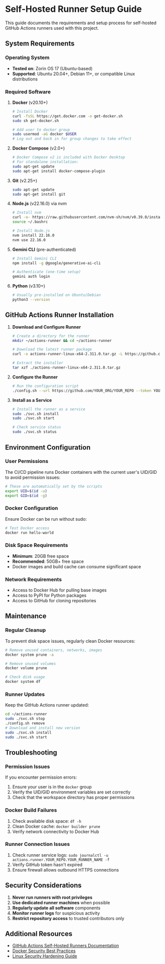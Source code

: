 # Self-Hosted Runner Setup Guide

This guide documents the requirements and setup process for self-hosted GitHub Actions runners used with this project.

## System Requirements

### Operating System
- **Tested on**: Zorin OS 17 (Ubuntu-based)
- **Supported**: Ubuntu 20.04+, Debian 11+, or compatible Linux distributions

### Required Software

1. **Docker** (v20.10+)
   ```bash
   # Install Docker
   curl -fsSL https://get.docker.com -o get-docker.sh
   sudo sh get-docker.sh
   
   # Add user to docker group
   sudo usermod -aG docker $USER
   # Log out and back in for group changes to take effect
   ```

2. **Docker Compose** (v2.0+)
   ```bash
   # Docker Compose v2 is included with Docker Desktop
   # For standalone installation:
   sudo apt-get update
   sudo apt-get install docker-compose-plugin
   ```

3. **Git** (v2.25+)
   ```bash
   sudo apt-get update
   sudo apt-get install git
   ```

4. **Node.js** (v22.16.0) via nvm
   ```bash
   # Install nvm
   curl -o- https://raw.githubusercontent.com/nvm-sh/nvm/v0.39.0/install.sh | bash
   source ~/.bashrc
   
   # Install Node.js
   nvm install 22.16.0
   nvm use 22.16.0
   ```

5. **Gemini CLI** (pre-authenticated)
   ```bash
   # Install Gemini CLI
   npm install -g @google/generative-ai-cli
   
   # Authenticate (one-time setup)
   gemini auth login
   ```

6. **Python** (v3.10+)
   ```bash
   # Usually pre-installed on Ubuntu/Debian
   python3 --version
   ```

## GitHub Actions Runner Installation

1. **Download and Configure Runner**
   ```bash
   # Create a directory for the runner
   mkdir ~/actions-runner && cd ~/actions-runner
   
   # Download the latest runner package
   curl -o actions-runner-linux-x64-2.311.0.tar.gz -L https://github.com/actions/runner/releases/download/v2.311.0/actions-runner-linux-x64-2.311.0.tar.gz
   
   # Extract the installer
   tar xzf ./actions-runner-linux-x64-2.311.0.tar.gz
   ```

2. **Configure the Runner**
   ```bash
   # Run the configuration script
   ./config.sh --url https://github.com/YOUR_ORG/YOUR_REPO --token YOUR_TOKEN
   ```

3. **Install as a Service**
   ```bash
   # Install the runner as a service
   sudo ./svc.sh install
   sudo ./svc.sh start
   
   # Check service status
   sudo ./svc.sh status
   ```

## Environment Configuration

### User Permissions
The CI/CD pipeline runs Docker containers with the current user's UID/GID to avoid permission issues:

```bash
# These are automatically set by the scripts
export UID=$(id -u)
export GID=$(id -g)
```

### Docker Configuration
Ensure Docker can be run without sudo:
```bash
# Test Docker access
docker run hello-world
```

### Disk Space Requirements
- **Minimum**: 20GB free space
- **Recommended**: 50GB+ free space
- Docker images and build cache can consume significant space

### Network Requirements
- Access to Docker Hub for pulling base images
- Access to PyPI for Python packages
- Access to GitHub for cloning repositories

## Maintenance

### Regular Cleanup
To prevent disk space issues, regularly clean Docker resources:

```bash
# Remove unused containers, networks, images
docker system prune -a

# Remove unused volumes
docker volume prune

# Check disk usage
docker system df
```

### Runner Updates
Keep the GitHub Actions runner updated:
```bash
cd ~/actions-runner
sudo ./svc.sh stop
./config.sh remove
# Download and install new version
sudo ./svc.sh install
sudo ./svc.sh start
```

## Troubleshooting

### Permission Issues
If you encounter permission errors:
1. Ensure your user is in the `docker` group
2. Verify the UID/GID environment variables are set correctly
3. Check that the workspace directory has proper permissions

### Docker Build Failures
1. Check available disk space: `df -h`
2. Clean Docker cache: `docker builder prune`
3. Verify network connectivity to Docker Hub

### Runner Connection Issues
1. Check runner service logs: `sudo journalctl -u actions.runner.YOUR_REPO.YOUR_RUNNER_NAME -f`
2. Verify GitHub token hasn't expired
3. Ensure firewall allows outbound HTTPS connections

## Security Considerations

1. **Never run runners with root privileges**
2. **Use dedicated runner machines** when possible
3. **Regularly update all software** components
4. **Monitor runner logs** for suspicious activity
5. **Restrict repository access** to trusted contributors only

## Additional Resources

- [GitHub Actions Self-Hosted Runners Documentation](https://docs.github.com/en/actions/hosting-your-own-runners)
- [Docker Security Best Practices](https://docs.docker.com/engine/security/)
- [Linux Security Hardening Guide](https://www.debian.org/doc/manuals/securing-debian-manual/)